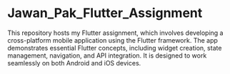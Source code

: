 # Jawan_Pak_Flutter_Assignment
This repository hosts my Flutter assignment, which involves developing a cross-platform mobile application using the Flutter framework. The app demonstrates essential Flutter concepts, including widget creation, state management, navigation, and API integration. It is designed to work seamlessly on both Android and iOS devices.
